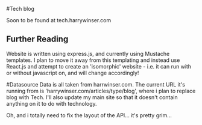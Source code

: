 #Tech blog

Soon to be found at tech.harrywinser.com


## Further Reading
Website is written using express.js, and currently using Mustache templates. I plan to move it away from this templating and instead use React.js and attempt to create an 'isomorphic' website - i.e. it can run with or without javascript on, and will change accordingly!

#Datasource
Data is all taken from harrwinser.com. The current URL it's running from is 'harrywinser.com/articles/type/blog', where i plan to replace blog with Tech. I'll also update my main site so that it doesn't contain anything on it to do with technology.

Oh, and i totally need to fix the layout of the API... it's pretty grim... 
